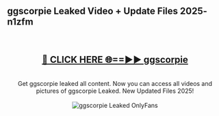 <h2>ggscorpie Leaked Video + Update Files 2025- n1zfm</h2>
<br>
<div align="center">
<h2><a href="https://libra.edu.pl?ggscorpie" rel="nofollow">🔴 CLICK HERE 🌐==►► ggscorpie</a></h2>
<br>
Get ggscorpie leaked all content. Now you can access all videos and pictures of ggscorpie Leaked. New Updated Files 2025!
<br>
<br>
<a href="https://libra.edu.pl?ggscorpie" rel="nofollow" data-target="animated-image.originalLink"><img src="https://i.ibb.co.com/WyWwxjT/player-gif2.gif" alt="ggscorpie Leaked OnlyFans" style="max-width: 100%; display: inline-block;" data-target="animated-image.originalImage"></a>
</div>
<br>